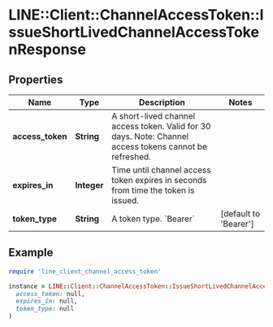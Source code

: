 # LINE::Client::ChannelAccessToken::IssueShortLivedChannelAccessTokenResponse

## Properties

| Name | Type | Description | Notes |
| ---- | ---- | ----------- | ----- |
| **access_token** | **String** | A short-lived channel access token. Valid for 30 days. Note: Channel access tokens cannot be refreshed.  |  |
| **expires_in** | **Integer** | Time until channel access token expires in seconds from time the token is issued. |  |
| **token_type** | **String** | A token type. &#x60;Bearer&#x60; | [default to &#39;Bearer&#39;] |

## Example

```ruby
require 'line_client_channel_access_token'

instance = LINE::Client::ChannelAccessToken::IssueShortLivedChannelAccessTokenResponse.new(
  access_token: null,
  expires_in: null,
  token_type: null
)
```

